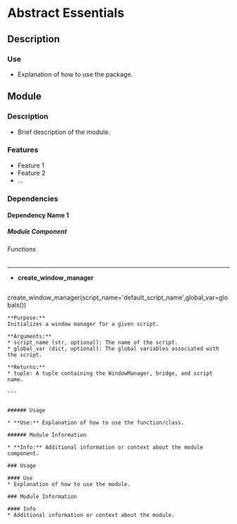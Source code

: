 # Abstract Essentials

## Description

### Use
* Explanation of how to use the package.

## Module

### Description
* Brief description of the module.

### Features
* Feature 1
* Feature 2
* ... 

### Dependencies

#### Dependency Name 1

##### Module Component


###### Functions

---
* **create_window_manager**
  ```python
create_window_manager(script_name='default_script_name',global_var=globals())
  ```
  **Purpose:**
  Initializes a window manager for a given script.

  **Arguments:**
  * script_name (str, optional): The name of the script.
  * global_var (dict, optional): The global variables associated with the script.

  **Returns:**
  * tuple: A tuple containing the WindowManager, bridge, and script name.

---


###### Usage

* **Use:** Explanation of how to use the function/class.

###### Module Information

* **Info:** Additional information or context about the module component.

### Usage

#### Use
* Explanation of how to use the module.

### Module Information

#### Info
* Additional information or context about the module.

